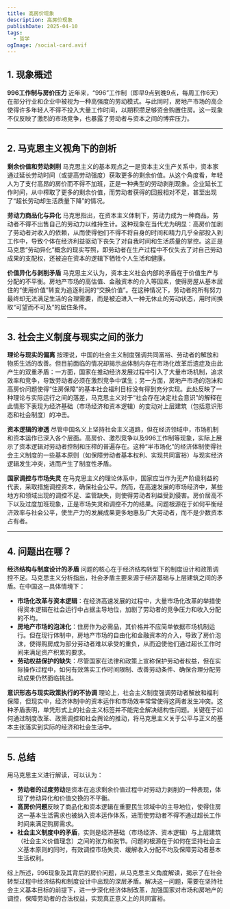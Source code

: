 ```yaml
---
title: 高房价现象
description: 高房价现象
publishDate: 2025-04-10
tags:
  - 哲学
ogImage: /social-card.avif
---
```


## 1. 现象概述

**996工作制与房价压力**
 近年来，“996”工作制（即早9点到晚9点，每周工作6天）在部分行业和企业中被视为一种高强度的劳动模式。与此同时，房地产市场的高企使得许多年轻人不得不投入大量工作时间，以期积攒足够资金购置住房。这一现象不仅反映了激烈的市场竞争，也暴露了劳动者与资本之间的博弈压力。

------

## 2. 马克思主义视角下的剖析

**剩余价值和劳动剥削**
 马克思主义的基本观点之一是资本主义生产关系中，资本家通过延长劳动时间（或提高劳动强度）获取更多的剩余价值。从这个角度看，年轻人为了支付高昂的房价而不得不加班，正是一种典型的劳动剥削现象。企业延长工作时间，从中榨取了更多的剩余价值，而劳动者获得的回报相对不足，甚至出现了“超长劳动却生活质量下降”的情况。

**劳动力商品化与异化**
 马克思指出，在资本主义体制下，劳动力成为一种商品，劳动者不得不出售自己的劳动力以维持生计。这种现象在当代尤为明显：高房价加剧了劳动者对收入的依赖，从而使得他们不得不将自身的时间和精力几乎全部投入到工作中，导致个体在经济利益驱动下丧失了对自我时间和生活质量的掌控。这正是马克思“劳动异化”概念的现实写照，即劳动者在生产过程中不仅失去了对自己劳动成果的支配权，还被迫在资本的逻辑下牺牲个人生活和健康。

**价值异化与剥削矛盾**
 马克思主义认为，资本主义社会内部的矛盾在于价值生产与分配的不平衡。房地产市场的高估值、金融资本的介入等因素，使得房屋从基本居住的“使用价值”转变为追逐利润的“交换价值”。在这种情况下，劳动者的所有努力最终却无法满足生活的合理需要，而是被迫进入一种无休止的劳动状态，用时间换取“可望而不可及”的居住条件。

------

## 3. 社会主义制度与现实之间的张力

**理论与现实的偏离**
 按理说，中国的社会主义制度强调共同富裕、劳动者的解放和物质生活的改善。但目前面临的情况却揭示出体制内存在市场化改革后遗症及由此产生的双重矛盾：一方面，国家在推动经济发展过程中引入了大量市场机制，追求效率和竞争，导致劳动者必须在激烈竞争中谋生；另一方面，房地产市场的泡沫和高房价问题使得“住房保障”的基本社会福利目标没有得到充分实现。此处反映了一种理论与实际运行之间的落差，马克思主义对于“社会存在决定社会意识”的解释在此情形下表现为经济基础（市场经济和资本逻辑）的变动对上层建筑（包括意识形态和社会制度）的冲击。

**资本逻辑的渗透**
 尽管中国名义上坚持社会主义道路，但在经济领域中，市场机制和资本运作已深入各个层面。高房价、激烈竞争以及996工作制等现象，实际上展示了资本逻辑对劳动者控制和压榨的普遍存在。这种“半市场化”的经济体制使得社会主义制度的一些基本原则（如保障劳动者基本权利、实现共同富裕）与现实经济逻辑发生冲突，进而产生了制度性矛盾。

**国家调控与市场失灵**
 在马克思主义的理论体系中，国家应当作为无产阶级利益的代表，采取措施调控资本，确保社会公平。然而，在高速发展的市场经济中，某些地方和领域出现的调控不足、监管缺失，则使得劳动者利益受到侵害。房价居高不下以及过度加班现象，正是市场失灵和调控不力的结果。问题根源在于如何平衡经济效率与社会公平，使生产力的发展成果更多地惠及广大劳动者，而不是少数资本占有者。

------

## 4. 问题出在哪？

**经济结构与制度设计的矛盾**
 问题的核心在于经济结构转型下的制度设计和政策调控不足。马克思主义分析指出，社会矛盾主要来源于经济基础与上层建筑之间的矛盾。在中国这一具体情境下：

- **市场化改革与资本逻辑**：在经济高速发展的过程中，大量市场化改革的举措使得资本逻辑在社会运行中占据主导地位，加剧了劳动者的竞争压力和收入分配的不均。
- **房地产市场的泡沫化**：住房作为必需品，其价格并不应简单依据市场机制运行。但在现行体制中，房地产市场的自由化和金融资本的介入，导致了房价泡沫，使得购房成为部分劳动者难以承受的重负，从而迫使他们通过超长工作时间来满足资产积累的要求。
- **劳动权益保护的缺失**：尽管国家在法律和政策上宣称保护劳动者权益，但在实际操作过程中，如何有效落实工作时间限制、改善劳动条件、确保合理分配劳动成果仍然面临挑战。

**意识形态与现实政策执行的不协调**
 理论上，社会主义制度强调劳动者解放和福利保障，但现实中，经济体制中的资本运作和市场效率常常使得这两者发生冲突。这种矛盾表明，单凭形式上的社会主义标签并不能完全解决结构性问题。关键在于如何通过制度改革、政策调控和社会舆论的推动，将马克思主义关于公平与正义的基本主张落实到实际的经济和社会生活中。

------

## 5. 总结

用马克思主义进行解读，可以认为：

- **劳动者的过度劳动**是资本在追求剩余价值过程中对劳动力剥削的一种表现，体现了劳动异化和价值交换的不平衡。
- **高房价问题**反映了商品化和资本逻辑在重要民生领域中的主导地位，使得住房这一基本生活需求也被纳入资本运作体系，进而使劳动者不得不通过超长工作时间来满足购房需求。
- **社会主义制度中的矛盾**，实则是经济基础（市场经济、资本逻辑）与上层建筑（社会主义价值理念）之间的张力和脱节。问题的根源在于如何在坚持社会主义基本原则的同时，有效调控市场失灵、缓解收入分配不均及保障劳动者基本生活权利。

综上所述，996现象及其背后的房价问题，从马克思主义角度解读，揭示了在社会转型过程中经济结构和制度设计中出现的深层矛盾。解决这一问题，需要在坚持社会主义基本目标的前提下，进一步深化经济体制改革，加强国家对市场和房地产的调控，保障劳动者的合法权益，实现真正意义上的共同富裕。
